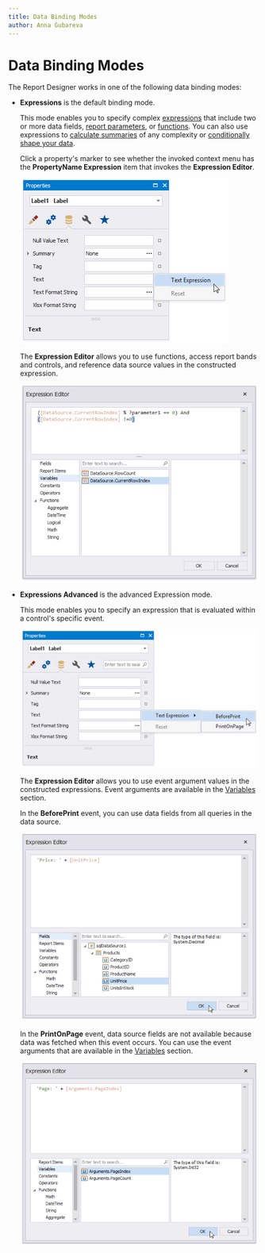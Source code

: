```yaml
---
title: Data Binding Modes
author: Anna Gubareva
---
```

# Data Binding Modes

The Report Designer works in one of the following data binding modes:

* **Expressions** is the default binding mode.

    This mode enables you to specify complex [expressions](../use-expressions.md) that include two or more data fields, [report parameters](../use-report-parameters.md), or [functions](../use-expressions/expression-syntax.md). You can also use expressions to [calculate summaries](../shape-report-data/calculate-summaries/calculate-a-summary.md) of any complexity or [conditionally shape your data](../shape-report-data/specify-conditions-for-report-elements.md).

    Click a property's marker to see whether the invoked context menu has the **PropertyName Expression** item that invokes the **Expression Editor**.

    ![Property Marker](../../../../images/eurd-win-binding-modes-property-marker.png)

    The **Expression Editor** allows you to use functions, access report bands and controls, and reference data source values in the constructed expression.

    ![Expression Editor](../../../../images/eurd-win-binding-modes-expression-editor.png)

* **Expressions Advanced** is the advanced Expression mode.

    This mode enables you to specify an expression that is evaluated within a control's specific event.

	![property-grid-expression-advanced-tab](../../../../images/eurd-win-binding-modes-expressions-advanced.png)

    The **Expression Editor** allows you to use event argument values in the constructed expressions. Event arguments are available in the [Variables](../use-expressions/expression-syntax.md) section.

    In the **BeforePrint** event, you can use data fields from all queries in the data source.

    ![Expression Editor for the BeforePrint event](../../../../images/eurd-win-binding-modes-data-fields.png)

    In the **PrintOnPage** event, data source fields are not available because data was fetched when this event occurs. You can use the event arguments that are available in the [Variables](../use-expressions/expression-syntax.md) section.

    ![Expression Editor for the PrintOnPage event](../../../../images/eurd-win-binding-modes-event-arguments.png)
